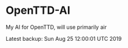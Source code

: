 # OpenTTD-AI
My AI for OpenTTD, will use primarily air

Latest backup: Sun Aug 25 12:00:01 UTC 2019
